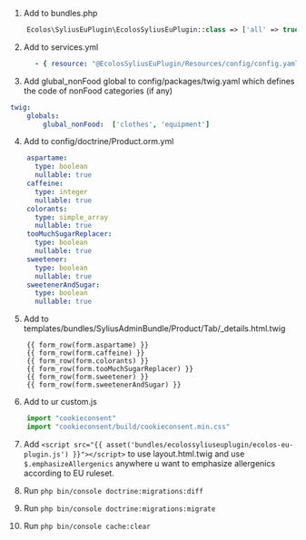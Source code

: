 1. Add to bundles.php
```php
    Ecolos\SyliusEuPlugin\EcolosSyliusEuPlugin::class => ['all' => true],
```

2. Add to services.yml

```yaml
      - { resource: "@EcolosSyliusEuPlugin/Resources/config/config.yaml" }
```

3. Add glubal_nonFood global to config/packages/twig.yaml which defines the code of nonFood categories (if any)
```yaml
twig:
    globals:
        glubal_nonFood:  ['clothes', 'equipment']
```

4. Add to config/doctrine/Product.orm.yml
```yaml
    aspartame:
      type: boolean
      nullable: true
    caffeine:
      type: integer
      nullable: true
    colorants:
      type: simple_array
      nullable: true
    tooMuchSugarReplacer:
      type: boolean
      nullable: true
    sweetener:
      type: boolean
      nullable: true
    sweetenerAndSugar:
      type: boolean
      nullable: true
```

5. Add to templates/bundles/SyliusAdminBundle/Product/Tab/_details.html.twig
```twig
    {{ form_row(form.aspartame) }}
    {{ form_row(form.caffeine) }}
    {{ form_row(form.colorants) }}
    {{ form_row(form.tooMuchSugarReplacer) }}
    {{ form_row(form.sweetener) }}
    {{ form_row(form.sweetenerAndSugar) }}
```

6. Add to ur custom.js 
```javascript
    import "cookieconsent"
    import "cookieconsent/build/cookieconsent.min.css"
```

7. Add `<script src="{{ asset('bundles/ecolossyliuseuplugin/ecolos-eu-plugin.js') }}"></script>` to use layout.html.twig and
    use `$.emphasizeAllergenics` anywhere u want to emphasize allergenics according to EU ruleset.
    
8. Run `php bin/console doctrine:migrations:diff`

9. Run `php bin/console doctrine:migrations:migrate`

10. Run `php bin/console cache:clear`
